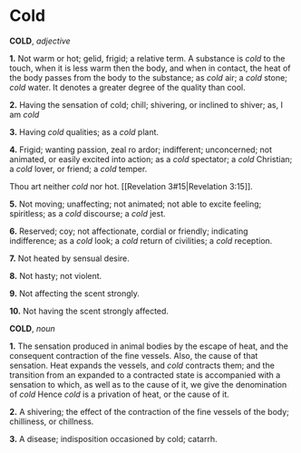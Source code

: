 # Cold

**COLD**, _adjective_

**1.** Not warm or hot; gelid, frigid; a relative term. A substance is _cold_ to the touch, when it is less warm then the body, and when in contact, the heat of the body passes from the body to the substance; as _cold_ air; a _cold_ stone; _cold_ water. It denotes a greater degree of the quality than cool.

**2.** Having the sensation of cold; chill; shivering, or inclined to shiver; as, I am _cold_

**3.** Having _cold_ qualities; as a _cold_ plant.

**4.** Frigid; wanting passion, zeal ro ardor; indifferent; unconcerned; not animated, or easily excited into action; as a _cold_ spectator; a _cold_ Christian; a _cold_ lover, or friend; a _cold_ temper.

Thou art neither _cold_ nor hot. [[Revelation 3#15|Revelation 3:15]].

**5.** Not moving; unaffecting; not animated; not able to excite feeling; spiritless; as a _cold_ discourse; a _cold_ jest.

**6.** Reserved; coy; not affectionate, cordial or friendly; indicating indifference; as a _cold_ look; a _cold_ return of civilities; a _cold_ reception.

**7.** Not heated by sensual desire.

**8.** Not hasty; not violent.

**9.** Not affecting the scent strongly.

**10.** Not having the scent strongly affected.

**COLD**, _noun_

**1.** The sensation produced in animal bodies by the escape of heat, and the consequent contraction of the fine vessels. Also, the cause of that sensation. Heat expands the vessels, and _cold_ contracts them; and the transition from an expanded to a contracted state is accompanied with a sensation to which, as well as to the cause of it, we give the denomination of _cold_ Hence _cold_ is a privation of heat, or the cause of it.

**2.** A shivering; the effect of the contraction of the fine vessels of the body; chilliness, or chillness.

**3.** A disease; indisposition occasioned by cold; catarrh.